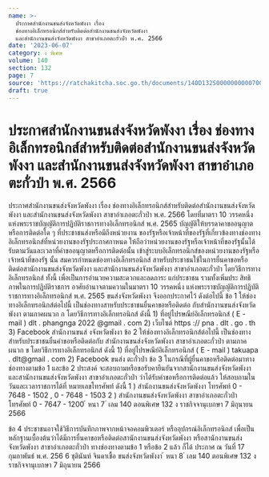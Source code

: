 ```yaml
---
name: >-
  ประกาศสำนักงานขนส่งจังหวัดพังงา เรื่อง
  ช่องทางอิเล็กทรอนิกส์สำหรับติดต่อสำนักงานขนส่งจังหวัดพังงา
  และสำนักงานขนส่งจังหวัดพังงา สาขาอำเภอตะกั่วป่า พ.ศ. 2566
date: '2023-06-07'
category: ง พิเศษ
volume: 140
section: 132
page: 7
source: 'https://ratchakitcha.soc.go.th/documents/140D132S0000000000700.pdf'
draft: true
---
```


# ประกาศสำนักงานขนส่งจังหวัดพังงา เรื่อง ช่องทางอิเล็กทรอนิกส์สำหรับติดต่อสำนักงานขนส่งจังหวัดพังงา และสำนักงานขนส่งจังหวัดพังงา สาขาอำเภอตะกั่วป่า พ.ศ. 2566

ประกาศสำนักงานขนส่งจังหวัดพังงา เรื่อง ช่องทางอิเล็กทรอนิกส์สำหรับติดต่อสำนักงานขนส่งจังหวัดพังงา และสำนักงานขนส่งจังหวัดพังงา สาขาอำเภอตะกั่วป่า พ.ศ. 2566 โดยที่มาตรา 10 วรรคหนึ่ง แห่งพระราชบัญญัติการปฏิบัติราชการทางอิเล็กทรอนิกส์ พ.ศ. 2565 บัญญัติให้บรรดาคาขออนุญาตหรือการติดต่อใด ๆ ที่ประชาชนส่งหรือมีถึงหน่วยงาน ของรัฐหรือเจ้าหน้าที่ของรัฐที่เกี่ยวข้องทางช่องทางอิเล็กทรอนิกส์ที่หน่วยงานของรัฐประกาศกาหนด ให้ถือว่าหน่วยงานของรัฐหรือเจ้าหน้าที่ของรัฐนั้นได้รับตามวันและเวลาที่คำขออนุญาตหรือการติดต่อนั้น เข้าสู่ระบบอิเล็กทรอนิกส์ของหน่วยงานของรัฐหรือเจ้าหน้าที่ของรัฐ นั้น สมควรกำหนดช่องทางอิเล็กทรอนิกส์ สาหรับประชาชนใช้ในการยื่นคาขอหรือติดต่อสานักงานขนส่งจังหวัดพังงา และสานักงานขนส่งจังหวัดพังงา สาขาอำเภอตะกั่วป่า โดยวิธีการทางอิเล็กทรอนิกส์ ทั้งนี้ เพื่อเป็นการอำนวยความสะดวกและลดภาระ แก่ประชาชน รวมทั้งเพิ่มประ สิทธิภาพในการปฏิบัติราชการ อาศัยอำนาจตามความในมาตรา 10 วรรคหนึ่ง แห่งพระราชบัญญัติการปฏิบัติราชการทางอิเล็กทรอนิกส์ พ.ศ. 2565 ขนส่งจังหวัดพังงา จึงออกประกาศไว้ ดังต่อไปนี้ ข้อ 1 ให้ช่องทางอิเล็กทรอนิกส์ต่อไปนี้ เป็นช่องทางสาหรับประชาชนยื่นคาขอหรือติดต่อ กับสำนักงานขนส่งจังหวัดพังงา ตามภาคผนวก ก โดยวิธีการทางอิเล็กทรอนิกส์ ดังนี้ 1) ที่อยู่ไปรษณีย์อิเล็กทรอนิกส์ ( E - mail ) dlt . phangnga 2022 @gmail . com 2) เว็บไซต์ https :// pna . dlt . go . th 3) Facebook สำนักงานขนส่ งจังหวัดพังงา ข้อ 2 ให้ช่องทางอิเล็กทรอนิกส์ต่อไปนี้ เป็นช่องทางสำหรับประชาชนยื่นคำขอหรือติดต่อกับ สำนักงานขนส่งจังหวัดพังงา สาขาอำเภอตะกั่วป่า ตามภาคผนวก ข โดยวิธีการทางอิเล็กทรอนิกส์ ดังนี้ 1) ที่อยู่ไปรษณีย์อิเล็กทรอนิกส์ ( E - mail ) takuapa . dlt@gmail . com 2) Facebook ขนส่ง ตะกั่วป่า ข้อ 3 ในกรณีที่ผู้ยื่นคาขอหรือติดต่อมาทางช่องทางตามข้อ 1 และข้อ 2 ประสงค์ จะสอบถามหรือขอรับคายืนยันจากสานักงานขนส่งจังหวัดพังงา และสานักงานขนส่งจังหวัดพังงา สาขาอำเภอตะกั่วป่า ว่าได้รับคำขอหรือการติดต่อแล้ว ให้สอบถามในวันและเวลาราชการได้ที่ หมายเลขโทรศัพท์ ดังนี้ 1 ) สำนักงานขนส่งจังหวัดพังงา โทรศัพท์ 0 - 7648 - 1502 , 0 - 7648 - 1503 2 ) สำนักงานขนส่งจังหวัดพังงา สาขาอำเภอตะกั่วป่า โทรศัพท์ 0 - 7647 - 1200 ้ หนา 7 ่ เลม 140 ตอนพิเศษ 132 ง ราชกิจจานุเบกษา 7 มิถุนายน 2566

ข้อ 4 ประชาชนอาจใช้วิธีการบันทึกภาพจากหน้าจอคอมพิวเตอร์ หรืออุปกรณ์อิเล็กทรอนิกส์ เพื่อเป็นหลักฐานเบื้องต้นว่าได้มีการยื่นคาขอหรือติดต่อสานักงานขนส่งจังหวัดพังงา หรือสานักงานขนส่ง จังหวัดพังงา สาขาอำเภอตะกั่วป่า ทางช่องทางตามข้อ 1 หรือข้อ 2 แล้ว ก็ได้ ประกาศ ณ วันที่ 17 กุมภาพันธ์ พ.ศ. 256 6 ชุตินันท์ จินดาเชื้อ ขนส่งจังหวัดพังงา ้ หนา 8 ่ เลม 140 ตอนพิเศษ 132 ง ราชกิจจานุเบกษา 7 มิถุนายน 2566



